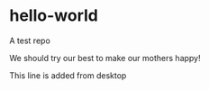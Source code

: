# hello-world
A test repo

We should try our best to make our mothers happy!

This line is added from desktop
